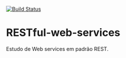 [![Build Status](https://travis-ci.org/arthurgon/RESTful-web-services.svg?branch=master)](https://travis-ci.org/arthurgon/RESTful-web-services)
# RESTful-web-services
Estudo de Web services em padrão REST.
